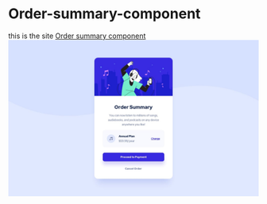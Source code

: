 # Order-summary-component
this is the site [Order summary component](https://aliherzalla.github.io/Order-summary-component/)
![](design/desktop-design.jpg)
